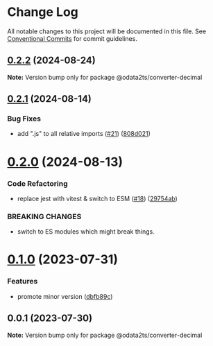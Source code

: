 # Change Log

All notable changes to this project will be documented in this file.
See [Conventional Commits](https://conventionalcommits.org) for commit guidelines.

## [0.2.2](https://github.com/odata2ts/converter/compare/@odata2ts/converter-decimal@0.2.1...@odata2ts/converter-decimal@0.2.2) (2024-08-24)

**Note:** Version bump only for package @odata2ts/converter-decimal





## [0.2.1](https://github.com/odata2ts/converter/compare/@odata2ts/converter-decimal@0.2.0...@odata2ts/converter-decimal@0.2.1) (2024-08-14)


### Bug Fixes

* add ".js" to all relative imports ([#21](https://github.com/odata2ts/converter/issues/21)) ([808d021](https://github.com/odata2ts/converter/commit/808d0217edf9b8b90062e412ddc8e956c865c01b))





# [0.2.0](https://github.com/odata2ts/converter/compare/@odata2ts/converter-decimal@0.1.0...@odata2ts/converter-decimal@0.2.0) (2024-08-13)


### Code Refactoring

* replace jest with vitest & switch to ESM ([#18](https://github.com/odata2ts/converter/issues/18)) ([29754ab](https://github.com/odata2ts/converter/commit/29754abec8617cfe45f647ffbf91e92586b79ee9))


### BREAKING CHANGES

* switch to ES modules which might break things.





# [0.1.0](https://github.com/odata2ts/converter/compare/@odata2ts/converter-decimal@0.0.1...@odata2ts/converter-decimal@0.1.0) (2023-07-31)


### Features

* promote minor version ([dbfb89c](https://github.com/odata2ts/converter/commit/dbfb89c5d3dd84202fe7ff2aa147d394484d7fbf))





## 0.0.1 (2023-07-30)

**Note:** Version bump only for package @odata2ts/converter-decimal
